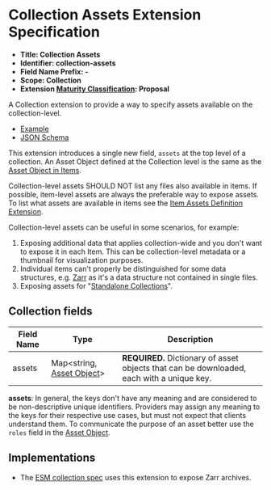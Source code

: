 # Collection Assets Extension Specification

- **Title: Collection Assets**
- **Identifier: collection-assets**
- **Field Name Prefix: -**
- **Scope: Collection**
- **Extension [Maturity Classification](../README.md#extension-maturity): Proposal**

A Collection extension to provide a way to specify assets available on the collection-level.

- [Example](examples/example-esm.json)
- [JSON Schema](json-schema/schema.json)

This extension introduces a single new field, `assets` at the top level of a collection.
An Asset Object defined at the Collection level is the same as the [Asset Object in Items](../../item-spec/item-spec.md#asset-object).

Collection-level assets SHOULD NOT list any files also available in items.
If possible, item-level assets are always the preferable way to expose assets.
To list what assets are available in items see the [Item Assets Definition Extension](../item-assets/README.md).

Collection-level assets can be useful in some scenarios, for example:
1. Exposing additional data that applies collection-wide and you don't want to expose it in each Item. This can be collection-level metadata or a thumbnail for visualization purposes.
2. Individual items can't properly be distinguished for some data structures, e.g. [Zarr](https://zarr.readthedocs.io/) as it's a data structure not contained in single files.
3. Exposing assets for "[Standalone Collections](https://github.com/radiantearth/stac-spec/blob/master/collection-spec/collection-spec.md#standalone-collections)".

## Collection fields

| Field Name | Type                                                                   | Description |
| ---------- | ---------------------------------------------------------------------- | ----------- |
| assets     | Map<string, [Asset Object](../../item-spec/item-spec.md#asset-object)> | **REQUIRED.** Dictionary of asset objects that can be downloaded, each with a unique key. |

**assets**: In general, the keys don't have any meaning and are considered to be non-descriptive unique identifiers.
Providers may assign any meaning to the keys for their respective use cases, but must not expect that clients understand them.
To communicate the purpose of an asset better use the `roles` field in the [Asset Object](../../item-spec/item-spec.md#asset-object).

## Implementations

- The [ESM collection spec](https://github.com/NCAR/esm-collection-spec) uses this extension to expose Zarr archives.
